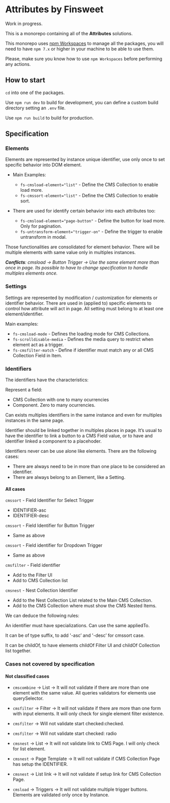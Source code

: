 # Attributes by Finsweet

Work in progress.

This is a monorepo containing all of the **Attributes** solutions.

This monorepo uses [npm Workspaces](https://docs.npmjs.com/cli/v7/using-npm/workspaces) to manage all the packages, you will need to have `npm 7.x` or higher in your machine to be able to use them.

Please, make sure you know how to use `npm Workspaces` before performing any actions.

## How to start

`cd` into one of the packages.

Use `npm run dev` to build for development, you can define a custom build directory setting an `.env` file.

Use `npm run build` to build for production.

## Specification

### Elements

Elements are represented by instance unique identifier, use only once to set specific behavior into DOM element.

- Main Examples:

  - `fs-cmsload-element="list"` - Define the CMS Collection to enable load more.
  - `fs-cmssort-element="list"` - Define the CMS Collection to enable sort.

- There are used for identify certain behavior into each attributes too:
  - `fs-cmsload-element="page-button"` - Define the button for load more. Only for pagination.
  - `fs-untransform-element="trigger-on"` - Define the trigger to enable untransform in modal.

Those functionalities are consolidated for element behavior. There will be multiple elements with same value only in multiples instances.

_**Conflicts**: cmsload → Button Trigger → Use the same element more than once in page. Its possible to have to change specification to handle multiples elements once._

### Settings

Settings are represented by modification / customization for elements or identifier behavior. There are used in (applied to) specific elements to control how attribute will act in page. All setting must belong to at least one element/identifier.

Main examples:

- `fs-cmsload-mode` - Defines the loading mode for CMS Collections.
- `fs-scrolldisable-media` - Defines the media query to restrict when element act as a trigger.
- `fs-cmsfilter-match` - Define if identifier must match any or all CMS Collection Field in Item.

### Identifiers

The identifiers have the characteristics:

Represent a field:

- CMS Collection with one to many ocurrencies
- Component. Zero to many ocurrencies.

Can exists multiples identifiers in the same instance and even for multiples instances in the same page.

Identifier should be linked together in multiples places in page. It’s usual to have the identifier to link a button to a CMS Field value, or to have and identifier linked a component to a placehoder.

Identifiers never can be use alone like elements. There are the following cases:

- There are always need to be in more than one place to be considered an identifier.
- There are always belong to an Element, like a Setting.

#### All cases

`cmssort` - Field Identifier for Select Trigger

- IDENTIFIER-asc
- IDENTIFIER-desc

`cmssort` - Field Identifier for Button Trigger

- Same as above

`cmssort` - Field identifier for Dropdown Trigger

- Same as above

`cmsfilter` - Field identifier

- Add to the Filter UI
- Add to CMS Collection list

`cmsnest` - Nest Collection Identifier

- Add to the Nest Collection List related to the Main CMS Collection.
- Add to the CMS Collection where must show the CMS Nested Items.

We can deduce the following rules:

An identifier must have specializations. Can use the same appliedTo.

It can be of type suffix, to add '-asc’ and '-desc’ for cmssort case.

It can be childOf, to have elements childOf Filter UI and childOf Collection list together.

### Cases not covered by specification

#### Not classified cases

- `cmscombine` → List → It will not validate if there are more than one element with the same value. All queries validators for elements use querySelector.

- `cmsfilter` → Filter → It will not validate if there are more than one form with input elements. It will only check for single element filter existence.

- `cmsfilter` → Will not validate start checked:checked.

- `cmsfilter` → Will not validate start checked: radio

- `cmsnest` → List → It will not validate link to CMS Page. I will only check for list element.

- `cmsnest` → Page Template → It will not validate if CMS Collection Page has setup the IDENTIFIER.

- `cmsnest` → List link → It will not validate if setup link for CMS Collection Page.

- `cmsload` → Triggers → It will not validate multiple trigger buttons. Elements are validated only once by Instance.
